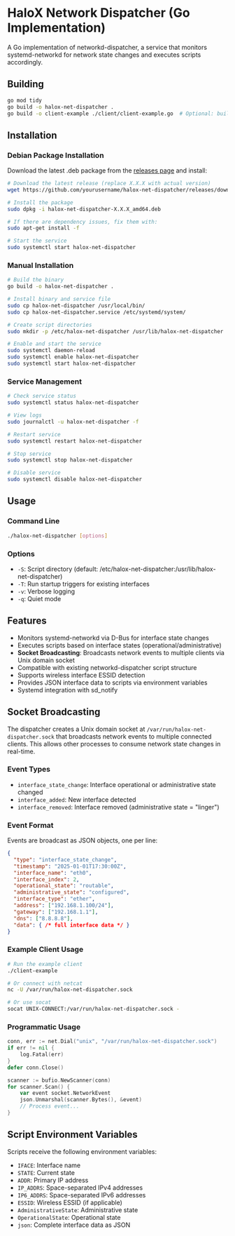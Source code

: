 # HaloX Network Dispatcher (Go Implementation)

A Go implementation of networkd-dispatcher, a service that monitors systemd-networkd for network state changes and executes scripts accordingly.

## Building

```bash
go mod tidy
go build -o halox-net-dispatcher .
go build -o client-example ./client/client-example.go  # Optional: build example client
```

## Installation

### Debian Package Installation

Download the latest .deb package from the [releases page](https://github.com/yourusername/halox-net-dispatcher/releases) and install:

```bash
# Download the latest release (replace X.X.X with actual version)
wget https://github.com/yourusername/halox-net-dispatcher/releases/download/vX.X.X/halox-net-dispatcher-X.X.X_amd64.deb

# Install the package
sudo dpkg -i halox-net-dispatcher-X.X.X_amd64.deb

# If there are dependency issues, fix them with:
sudo apt-get install -f

# Start the service
sudo systemctl start halox-net-dispatcher
```

### Manual Installation

```bash
# Build the binary
go build -o halox-net-dispatcher .

# Install binary and service file
sudo cp halox-net-dispatcher /usr/local/bin/
sudo cp halox-net-dispatcher.service /etc/systemd/system/

# Create script directories
sudo mkdir -p /etc/halox-net-dispatcher /usr/lib/halox-net-dispatcher

# Enable and start the service
sudo systemctl daemon-reload
sudo systemctl enable halox-net-dispatcher
sudo systemctl start halox-net-dispatcher
```

### Service Management

```bash
# Check service status
sudo systemctl status halox-net-dispatcher

# View logs
sudo journalctl -u halox-net-dispatcher -f

# Restart service
sudo systemctl restart halox-net-dispatcher

# Stop service
sudo systemctl stop halox-net-dispatcher

# Disable service
sudo systemctl disable halox-net-dispatcher
```

## Usage

### Command Line

```bash
./halox-net-dispatcher [options]
```

### Options

- `-S`: Script directory (default: /etc/halox-net-dispatcher:/usr/lib/halox-net-dispatcher)
- `-T`: Run startup triggers for existing interfaces
- `-v`: Verbose logging
- `-q`: Quiet mode

## Features

- Monitors systemd-networkd via D-Bus for interface state changes
- Executes scripts based on interface states (operational/administrative)
- **Socket Broadcasting**: Broadcasts network events to multiple clients via Unix domain socket
- Compatible with existing networkd-dispatcher script structure
- Supports wireless interface ESSID detection
- Provides JSON interface data to scripts via environment variables
- Systemd integration with sd_notify

## Socket Broadcasting

The dispatcher creates a Unix domain socket at `/var/run/halox-net-dispatcher.sock` that broadcasts network events to multiple connected clients. This allows other processes to consume network state changes in real-time.

### Event Types

- `interface_state_change`: Interface operational or administrative state changed
- `interface_added`: New interface detected
- `interface_removed`: Interface removed (administrative state = "linger")

### Event Format

Events are broadcast as JSON objects, one per line:

```json
{
  "type": "interface_state_change",
  "timestamp": "2025-01-01T17:30:00Z",
  "interface_name": "eth0",
  "interface_index": 2,
  "operational_state": "routable",
  "administrative_state": "configured",
  "interface_type": "ether",
  "address": ["192.168.1.100/24"],
  "gateway": ["192.168.1.1"],
  "dns": ["8.8.8.8"],
  "data": { /* full interface data */ }
}
```

### Example Client Usage

```bash
# Run the example client
./client-example

# Or connect with netcat
nc -U /var/run/halox-net-dispatcher.sock

# Or use socat
socat UNIX-CONNECT:/var/run/halox-net-dispatcher.sock -
```

### Programmatic Usage

```go
conn, err := net.Dial("unix", "/var/run/halox-net-dispatcher.sock")
if err != nil {
    log.Fatal(err)
}
defer conn.Close()

scanner := bufio.NewScanner(conn)
for scanner.Scan() {
    var event socket.NetworkEvent
    json.Unmarshal(scanner.Bytes(), &event)
    // Process event...
}
```

## Script Environment Variables

Scripts receive the following environment variables:

- `IFACE`: Interface name
- `STATE`: Current state
- `ADDR`: Primary IP address
- `IP_ADDRS`: Space-separated IPv4 addresses
- `IP6_ADDRS`: Space-separated IPv6 addresses
- `ESSID`: Wireless ESSID (if applicable)
- `AdministrativeState`: Administrative state
- `OperationalState`: Operational state
- `json`: Complete interface data as JSON
